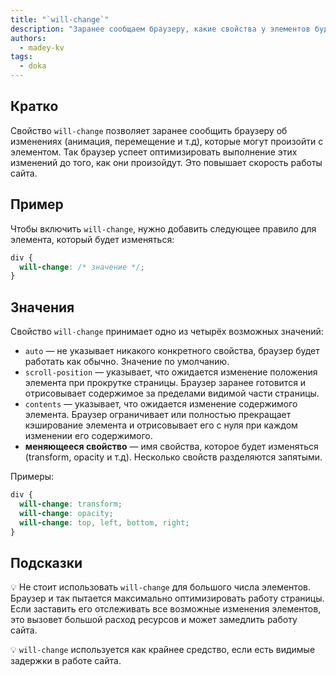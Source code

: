 ```yaml
---
title: "`will-change`"
description: "Заранее сообщаем браузеру, какие свойства у элементов будут меняться."
authors:
  - madey-kv
tags:
  - doka
---
```


## Кратко

Свойство `will-change` позволяет заранее сообщить браузеру об изменениях (анимация, перемещение и т.д), которые могут произойти с элементом. Так браузер успеет оптимизировать выполнение этих изменений до того, как они произойдут. Это повышает скорость работы сайта.

## Пример

Чтобы включить `will-change`, нужно добавить следующее правило для элемента, который будет изменяться:

```css
div {
  will-change: /* значение */;
}
```

## Значения

Свойство `will-change` принимает одно из четырёх возможных значений:

- `auto` — не указывает никакого конкретного свойства, браузер будет работать как обычно. Значение по умолчанию.
- `scroll-position` — указывает, что ожидается изменение положения элемента при прокрутке страницы. Браузер заранее готовится и отрисовывает содержимое за пределами видимой части страницы.
- `contents` — указывает, что ожидается изменение содержимого элемента. Браузер ограничивает или полностью прекращает кэширование элемента и отрисовывает его с нуля при каждом изменении его содержимого.
- **меняющееся свойство** — имя свойства, которое будет изменяться (transform, opacity и т.д). Несколько свойств разделяются запятыми.

Примеры:

```css
div {
  will-change: transform;
  will-change: opacity;
  will-change: top, left, bottom, right;
}
```

## Подсказки

💡  Не стоит использовать `will-change` для большого числа элементов. Браузер и так пытается максимально оптимизировать работу страницы. Если заставить его отслеживать все возможные изменения элементов, это вызовет большой расход ресурсов и может замедлить работу сайта.

💡  `will-change` используется как крайнее средство, если есть видимые задержки в работе сайта.
